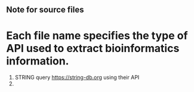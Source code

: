 ## Note for source files
# Each file name specifies the type of API used to extract bioinformatics information. 
1. STRING query https://string-db.org using their API
2. 
